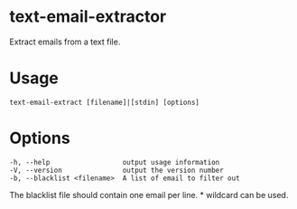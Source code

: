 # text-email-extractor

Extract emails from a text file.

# Usage

`text-email-extract [filename]|[stdin] [options]`

# Options

    -h, --help                  output usage information
    -V, --version               output the version number
    -b, --blacklist <filename>  A list of email to filter out

 The blacklist file should contain one email per line. * wildcard can be used.
